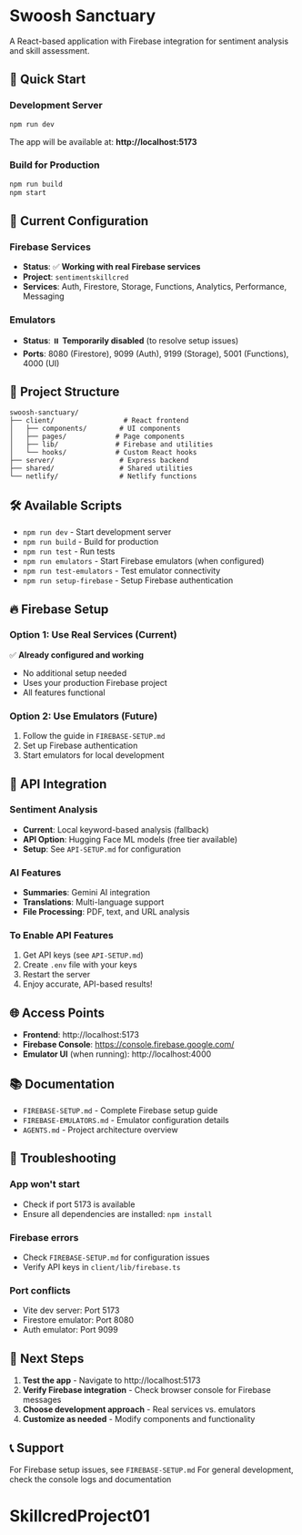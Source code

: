# Swoosh Sanctuary

A React-based application with Firebase integration for sentiment analysis and skill assessment.

## 🚀 Quick Start

### Development Server
```bash
npm run dev
```
The app will be available at: **http://localhost:5173**

### Build for Production
```bash
npm run build
npm start
```

## 🔧 Current Configuration

### Firebase Services
- **Status**: ✅ **Working with real Firebase services**
- **Project**: `sentimentskillcred`
- **Services**: Auth, Firestore, Storage, Functions, Analytics, Performance, Messaging

### Emulators
- **Status**: ⏸️ **Temporarily disabled** (to resolve setup issues)
- **Ports**: 8080 (Firestore), 9099 (Auth), 9199 (Storage), 5001 (Functions), 4000 (UI)

## 📁 Project Structure

```
swoosh-sanctuary/
├── client/                 # React frontend
│   ├── components/        # UI components
│   ├── pages/            # Page components
│   ├── lib/              # Firebase and utilities
│   └── hooks/            # Custom React hooks
├── server/                # Express backend
├── shared/                # Shared utilities
└── netlify/               # Netlify functions
```

## 🛠️ Available Scripts

- `npm run dev` - Start development server
- `npm run build` - Build for production
- `npm run test` - Run tests
- `npm run emulators` - Start Firebase emulators (when configured)
- `npm run test-emulators` - Test emulator connectivity
- `npm run setup-firebase` - Setup Firebase authentication

## 🔥 Firebase Setup

### Option 1: Use Real Services (Current)
✅ **Already configured and working**
- No additional setup needed
- Uses your production Firebase project
- All features functional

### Option 2: Use Emulators (Future)
1. Follow the guide in `FIREBASE-SETUP.md`
2. Set up Firebase authentication
3. Start emulators for local development

## 🤖 **API Integration**

### **Sentiment Analysis**
- **Current**: Local keyword-based analysis (fallback)
- **API Option**: Hugging Face ML models (free tier available)
- **Setup**: See `API-SETUP.md` for configuration

### **AI Features**
- **Summaries**: Gemini AI integration
- **Translations**: Multi-language support
- **File Processing**: PDF, text, and URL analysis

### **To Enable API Features**
1. Get API keys (see `API-SETUP.md`)
2. Create `.env` file with your keys
3. Restart the server
4. Enjoy accurate, API-based results!

## 🌐 Access Points

- **Frontend**: http://localhost:5173
- **Firebase Console**: https://console.firebase.google.com/
- **Emulator UI** (when running): http://localhost:4000

## 📚 Documentation

- `FIREBASE-SETUP.md` - Complete Firebase setup guide
- `FIREBASE-EMULATORS.md` - Emulator configuration details
- `AGENTS.md` - Project architecture overview

## 🚨 Troubleshooting

### App won't start
- Check if port 5173 is available
- Ensure all dependencies are installed: `npm install`

### Firebase errors
- Check `FIREBASE-SETUP.md` for configuration issues
- Verify API keys in `client/lib/firebase.ts`

### Port conflicts
- Vite dev server: Port 5173
- Firestore emulator: Port 8080
- Auth emulator: Port 9099

## 🎯 Next Steps

1. **Test the app** - Navigate to http://localhost:5173
2. **Verify Firebase integration** - Check browser console for Firebase messages
3. **Choose development approach** - Real services vs. emulators
4. **Customize as needed** - Modify components and functionality

## 📞 Support

For Firebase setup issues, see `FIREBASE-SETUP.md`
For general development, check the console logs and documentation
# SkillcredProject01
